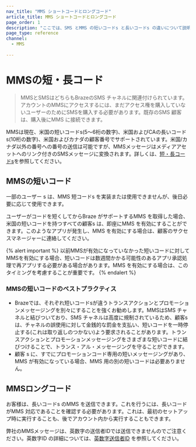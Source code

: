 ```yaml
---
nav_title: "MMS ショートコードとロングコード"
article_title: MMS ショートコードとロングコード
page_order: 1
description: "ここでは、SMS とMMS の短いコードs と長いコードs の違いについて説明します。"
page_type: reference
channel:
  - MMS
  
---
```


# MMSの短・長コード

> MMSとSMSはどちらもBrazeのSMS チャネルに関連付けられています。アカウントのMMSにアクセスするには、まだアクセス権を購入していないユーザーのためにSMSを購入する必要があります。既存のSMS 顧客は、購入後にMMS に接続できます。 

MMSは現在、米国の短いコードs(5～6桁の数字)、米国およびCAの長いコードs(10桁の数字)、米国およびカナダの顧客番号でサポートされています。米国/カナダ以外の番号への番号の送信は可能ですが、MMSメッセージはメディアアセットへのリンク付きのSMSメッセージに変換されます。詳しくは、[短・長コードs]({{site.baseurl}}/user_guide/message_building_by_channel/sms/phone_numbers/sending_phone_numbers/)を参照してください。

## MMSの短いコード

一部のユーザー s は、MMS 短コードs を実装または使用できませんが、後日必要に応じて使用できます。

ユーザーがコードを短くしてからBraze がサポートするMMS を取得した場合、米国の短いコードを持つすべての顧客s は、即座にMMS を有効にすることができます。このようなアプリが発生し、MMS を有効にする場合は、顧客のサクセスマネージャーに連絡してください。

{% alert important %}
以前MMSが有効になっていなかった短いコードに対してMMSを有効にする場合、短いコードは数週間かかる可能性のあるアプリ承認処理で再アプリする必要がある場合があります。MMS を有効にする場合は、このタイミングを考慮することが重要です。
{% endalert %}

### MMSの短いコードのベストプラクティス

- Brazeでは、それぞれ短いコードsが違うトランスアクションとプロモーションメッセージングを別々にすることを強くお勧めします。MMSはSMS チャネルと結びついており、SMS チャネルは高度に規制されているため、顧客sは、チャネルの誤使用に対して金銭的な罰金を支払い、短いコードを一時停止する(これは取り返しのつかない)よう要求されることがあります。トランスアクションとプロモーションメッセージングをさまざまな短いコードに結びつけることで、トランス・アル・メッセージングを守ることができます。
- 顧客 s に、すでにプロモーションコード専用の短いメッセージングがあり、MMS が有効になっている場合、MMS 用の別の短いコードは必要ありません。

## MMSロングコード

お客様は、長いコードs のMMS を送信できます。これを行うには、長いコードがMMS 対応であることを確認する必要があります。これは、最初のセットアップ時に実行することも、後でアカウント内から実行することもできます。 

弊社のMMSメッセージは、英数字の送信者IDでは送信できませんのでご注意ください。英数字ID の詳細については、[英数字送信者ID]({{site.baseurl}}/user_guide/message_building_by_channel/sms/phone_numbers/sending_phone_numbers/#alphanumeric-sender-id) を参照してください。

